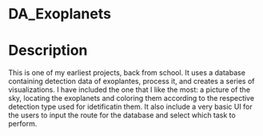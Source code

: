 # DA_Exoplanets
# Description
This is one of my earliest projects, back from school. It uses a database containing detection data
of exoplantes, process it, and creates a series of visualizations. I have included the one that
I like the most: a picture of the sky, locating the exoplanets and coloring them according
to the respective detection type used for idetificatin them. It also include a very basic UI
for the users to input the route for the database and select which task to perform. 
